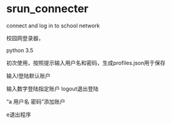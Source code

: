 # srun_connecter
connect and log in to school network

校园网登录器，

python 3.5

初次使用，按照提示输入用户名和密码，生成profiles.json用于保存

输入l登陆默认账户

输入数字登陆指定账户
logout退出登陆

“a 用户名 密码”添加账户

e退出程序
